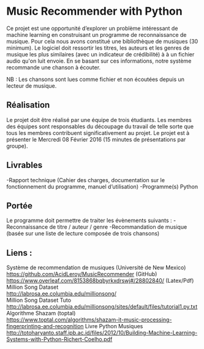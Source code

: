 # Music Recommender with Python

Ce projet est une opportunité d’explorer un problème intéressant de machine learning en construisant un programme de reconnaissance de musique. Pour cela nous avons constitué une bibliothèque de musiques (30 minimum). Le logiciel doit ressortir
les titres, les auteurs et les genres de musique les plus similaires (avec un indicateur de crédibilité) à à un fichier audio qu'on luit envoie. En se basant sur ces informations, notre système recommande une chanson à écouter.

NB : Les chansons sont lues comme fichier et non écoutées depuis un lecteur de musique. 

## Réalisation
Le projet doit être réalisé par une équipe de trois étudiants. Les membres des équipes sont
responsables du découpage du travail de telle sorte que tous les membres contribuent
significativement au projet.
Le projet est à présenter le Mercredi 08 Février 2016 (15 minutes de présentations par groupe).

## Livrables
-Rapport technique (Cahier des charges, documentation sur le fonctionnement du programme,
manuel d’utilisation)
-Programme(s) Python

## Portée
Le programme doit permettre de traiter les évènements suivants :
-Reconnaissance de titre / auteur / genre
-Recommandation de musique (basée sur une liste de lecture composée de trois chansons) 

## Liens :
Système de recommendation de musiques (Université de New Mexico)<br/>
https://github.com/AcidLeroy/MusicRecommender (GitHub)<br/>
https://www.overleaf.com/8153868bqbyrkxdrswj#/28802840/  (Latex/Pdf)<br/>
Million Song Dataset <br/>
http://labrosa.ee.columbia.edu/millionsong/ <br/>
Million Song Dataset Tuto <br/>
http://labrosa.ee.columbia.edu/millionsong/sites/default/files/tutorial1.py.txt
Algorithme Shazam (toptal) <br/>
https://www.toptal.com/algorithms/shazam-it-music-processing-fingerprinting-and-recognition
Livre Python Musiques <br/>
http://totoharyanto.staff.ipb.ac.id/files/2012/10/Building-Machine-Learning-Systems-with-Python-Richert-Coelho.pdf 
